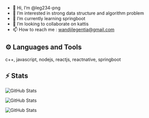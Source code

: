 - 👋 Hi, I’m @leg234-png
- 👀 I’m interested in strong data structure and algorithm problem
- 🌱 I’m currently learning springboot
- 💞️ I’m looking to collaborate on kattis
- 📫 How to reach me : wandjilegentia@gmail.com

## ⚙️ Languages and Tools
c++, javascript, nodejs, reactjs, reactnative, springboot

## ⚡ Stats

![GitHub Stats](https://github-readme-stats.vercel.app/api?username=leg234-png&theme=slateorange&show_icons=true&hide_border=true&count_private=true)

![GitHub Stats](https://github-readme-stats.vercel.app/api/top-langs/?username=leg234-png&theme=slateorange&show_icons=true&hide_border=true&layout=compact)

![GitHub Stats](https://github-readme-streak-stats.herokuapp.com/?user=leg234-png&theme=slateorange&hide_border=true)
